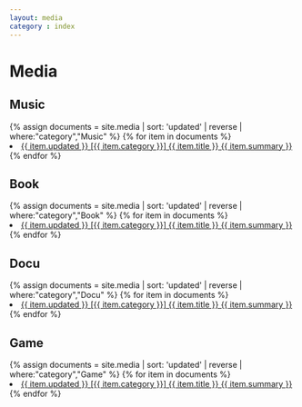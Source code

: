 ```yaml
---
layout: media
category : index
---
```


<!-- markdownlint-disable -->

<!-- media -->
<h1>Media</h1>

<!-- Music -->
<div>
<h2>Music</h2>
{% assign documents = site.media | sort: 'updated' | reverse | where:"category","Music" %}
{% for item in documents %}
  <li>
    <a class="main" href="{{ item.url }}">
      {{ item.updated }} [{{ item.category }}]  {{ item.title }}  {{ item.summary }}
    </a>
  </li>
{% endfor %}
</div>

<!-- Book -->
<div>
<h2>Book</h2>
{% assign documents = site.media | sort: 'updated' | reverse | where:"category","Book" %}
{% for item in documents %}
  <li>
    <a class="main" href="{{ item.url }}">
      {{ item.updated }} [{{ item.category }}]  {{ item.title }}  {{ item.summary }}
    </a>
  </li>
{% endfor %}
</div>

<!-- Docu -->
<div>
<h2>Docu</h2>
{% assign documents = site.media | sort: 'updated' | reverse | where:"category","Docu" %}
{% for item in documents %}
  <li>
    <a class="main" href="{{ item.url }}">
      {{ item.updated }} [{{ item.category }}]  {{ item.title }}  {{ item.summary }}
    </a>
  </li>
{% endfor %}
</div>

<!-- Game -->
<div>
<h2>Game</h2>
{% assign documents = site.media | sort: 'updated' | reverse | where:"category","Game" %}
{% for item in documents %}
  <li>
    <a class="main" href="{{ item.url }}">
      {{ item.updated }} [{{ item.category }}]  {{ item.title }}  {{ item.summary }}
    </a>
  </li>
{% endfor %}
</div>